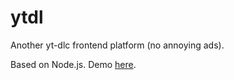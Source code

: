 # ytdl
Another yt-dlc frontend platform (no annoying ads).

Based on Node.js.
Demo [here](https://yt.knu.do).
